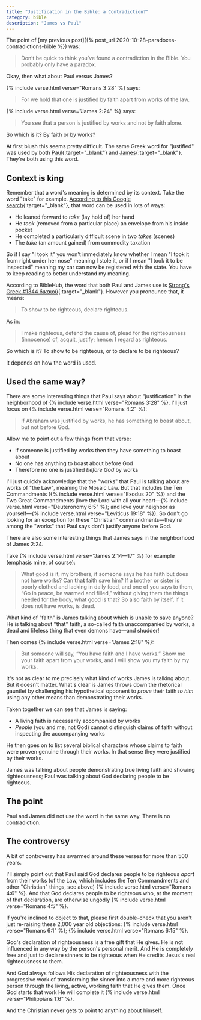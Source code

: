 ```yaml
---
title: "Justification in the Bible: a Contradiction?"
category: bible
description: "James vs Paul"
---
```

The point of [my previous post]({% post_url 2020-10-28-paradoxes-contradictions-bible %}) was:

> Don’t be quick to think you’ve found a contradiction in the Bible. You probably only have a paradox.

Okay, then what about Paul versus James?

{% include verse.html verse="Romans 3:28" %} says:

> For we hold that one is justified by faith apart from works of the law.

{% include verse.html verse="James 2:24" %} says:

> You see that a person is justified by works and not by faith alone.

So which is it? By faith or by works?

At first blush this seems pretty difficult. The same Greek word for "justified"
was used by both
[Paul](https://biblehub.com/interlinear/romans/3-28.htm){:target="_blank"}
and
[James](https://biblehub.com/interlinear/james/2-24.htm){:target="_blank"}.
They're both using this word.

## Context is king

Remember that a word's meaning is determined by its context. Take the word
"take" for example.
[According to this Google search](https://www.google.com/search?q=take+definition){:target="_blank"},
that word can be used in lots of ways:

* He leaned forward to _take_ (lay hold of) her hand
* He _took_ (removed from a particular place) an envelope from his inside pocket
* He completed a particularly difficult scene in two _takes_ (scenes)
* The _take_ (an amount gained) from commodity taxation

So if I say "I took it" you won't immediately know whether I mean "I took it
from right under her nose" meaning I stole it, or if I mean "I took it to be
inspected" meaning my car can now be registered with the state. You have to keep
reading to better understand my meaning.

According to BibleHub, the word that both Paul and James use is
[Strong's Greek #1344 δικαιοῦ](https://biblehub.com/greek/1344.htm){:target="_blank"}. However you pronounce that, it means:

> To show to be righteous, declare righteous.

As in:

> I make righteous, defend the cause of, plead for the righteousness (innocence)
  of, acquit, justify; hence: I regard as righteous.

So which is it? To show to be righteous, or to declare to be righteous?

It depends on how the word is used.

## Used the same way?

There are some interesting things that Paul says about "justification" in the
neighborhood of {% include verse.html verse="Romans 3:28" %}. I'll just focus on
{% include verse.html verse="Romans 4:2" %}:

> If Abraham was justified by works, he has something to boast about, but not
  before God.

Allow me to point out a few things from that verse:

* If someone is justified by works then they have something to boast about
* No one has anything to boast about before God
* Therefore no one is justified _before God_ by works

I'll just quickly acknowledge that the "works" that Paul is talking about are
works of "the Law", meaning the Mosaic Law. But that includes the Ten
Commandments ({% include verse.html verse="Exodus 20" %}) and the Two Great
Commandments (love the Lord with all your
heart&mdash;{% include verse.html verse="Deuteronomy 6:5" %}; and love your
neighbor as yourself&mdash;{% include verse.html verse="Leviticus 19:18" %}). So
don't go looking for an exception for these "Christian"
commandments&mdash;they're among the "works" that Paul says don't justify anyone
before God.

There are also some interesting things that James says in the neighborhood of
James 2:24.

Take {% include verse.html verse="James 2:14&mdash;17" %} for example (emphasis
mine, of course):

> What good is it, my brothers, if someone says he has faith but does not have
  works? Can **that** faith save him? If a brother or sister is poorly clothed
  and lacking in daily food, and one of you says to them, “Go in peace, be
  warmed and filled,” without giving them the things needed for the body, what
  good is that? So also faith by itself, if it does not have works, is dead.

What kind of "faith" is James talking about which is unable to save anyone? He
is talking about "that" faith, a so-called faith unaccompanied by works, a dead
and lifeless thing that even demons have&mdash;and shudder!

Then comes {% include verse.html verse="James 2:18" %}:

> But someone will say, “You have faith and I have works.” Show me your faith
  apart from your works, and I will show you my faith by my works.

It's not as clear to me precisely what kind of works James is talking about. But
it doesn't matter. What's clear is James throws down the rhetorical gauntlet by
challenging his hypothetical opponent to _prove_ their faith _to him_ using any
other means than demonstrating their works.

Taken together we can see that James is saying:

* A living faith is necessarily accompanied by works
* _People_ (you and me, not God) cannot distinguish claims of faith without
  inspecting the accompanying works

He then goes on to list several biblical characters whose claims to faith were
proven genuine through their works. In that sense they were justified by their
works.

James was talking about people demonstrating true living faith and showing
righteousness; Paul was talking about God declaring people to be righteous.

## The point

Paul and James did not use the word in the same way. There is no contradiction.

## The controversy

A bit of controversy has swarmed around these verses for more than 500 years.

I'll simply point out that Paul said God declares people to be righteous _apart_
from their works (of the Law, which includes the Ten Commandments and other
"Christian" things, see above) {% include verse.html verse="Romans 4:6" %}. And
that God declares people to be righteous who, at the moment of that
declaration, are otherwise ungodly {% include verse.html verse="Romans 4:5" %}.

If you're inclined to object to that, please first double-check that you aren't
just re-raising these 2,000 year old objections:
{% include verse.html verse="Romans 6:1" %};
{% include verse.html verse="Romans 6:15" %}.

God's declaration of righteousness is a free gift that He gives. He is not
influenced in any way by the person's personal merit. And He is completely free
and just to declare sinners to be righteous when He credits Jesus's real
righteousness to them.

And God always follows His declaration of righteousness with the progressive
work of transforming the sinner into a more and more righteous person through
the living, active, working faith that He gives them. Once God starts that work
He will complete it {% include verse.html verse="Philippians 1:6" %}.

And the Christian never gets to point to anything about himself.
